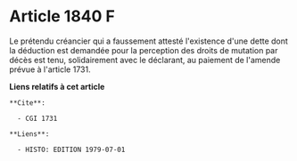 # Article 1840 F

Le prétendu créancier qui a faussement attesté l'existence d'une dette dont la déduction est demandée pour la perception des
droits de mutation par décès est tenu, solidairement avec le déclarant, au paiement de l'amende prévue à l'article 1731.

**Liens relatifs à cet article**

	**Cite**:

	  - CGI 1731

	**Liens**:

	  - HISTO: EDITION 1979-07-01
